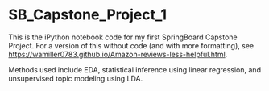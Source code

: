 # SB_Capstone_Project_1
This is the iPython notebook code for my first SpringBoard Capstone Project. For a version of this without code (and with more formatting), see https://wamiller0783.github.io/Amazon-reviews-less-helpful.html.

Methods used include EDA, statistical inference using linear regression, and unsupervised topic modeling using LDA.
